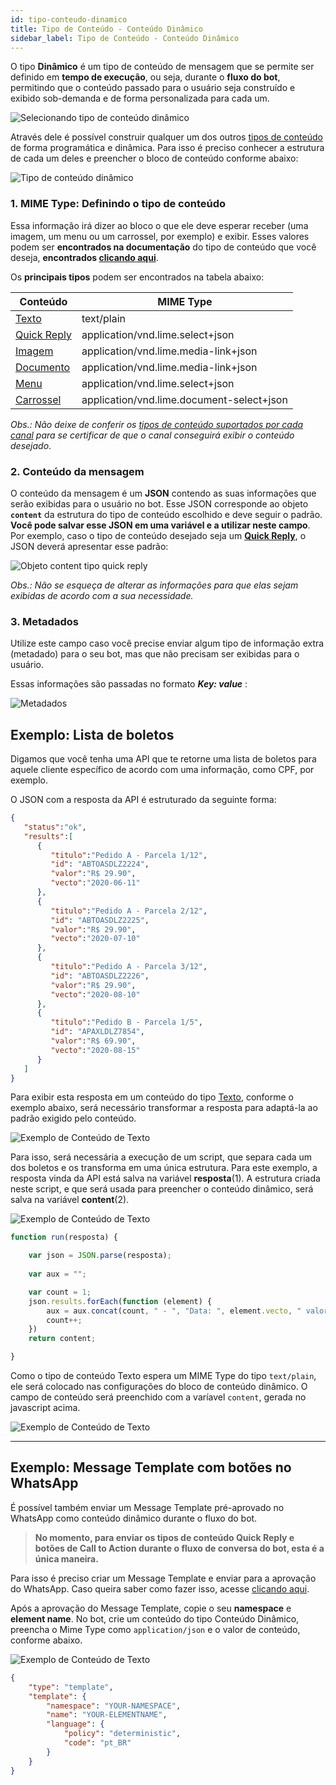 ```yaml
---
id: tipo-conteudo-dinamico
title: Tipo de Conteúdo - Conteúdo Dinâmico
sidebar_label: Tipo de Conteúdo - Conteúdo Dinâmico
---
```


O tipo **Dinâmico** é um tipo de conteúdo de mensagem que se permite ser definido em **tempo de execução**, ou seja, durante o **fluxo do bot**, permitindo que o conteúdo passado para o usuário seja construído e exibido sob-demanda e de forma personalizada para cada um.

![Selecionando tipo de conteúdo dinâmico](/img/builder/tipo-conteudo-dinamico-1.png)

Através dele é possível construir qualquer um dos outros [tipos de conteúdo](https://help.blip.ai/docs/en/builder/visao-geral-dos-tipos-de-conteudo/) de forma programática e dinâmica. Para isso é preciso conhecer a estrutura de cada um deles e preencher o bloco de conteúdo conforme abaixo:

![Tipo de conteúdo dinâmico](/img/builder/tipo-conteudo-dinamico-2.png)

### 1. MIME Type: Definindo o tipo de conteúdo

Essa informação irá dizer ao bloco o que ele deve esperar receber (uma imagem, um menu ou um carrossel, por exemplo) e exibir. Esses valores podem ser **encontrados na documentação** do tipo de conteúdo que você deseja, **encontrados [clicando aqui](https://docs.blip.ai/#content-types)**.

Os **principais tipos** podem ser encontrados na tabela abaixo:

| Conteúdo                                           | MIME Type                                 |
|----------------------------------------------------|-------------------------------------------|
| [Texto](https://docs.blip.ai/#plain-text)          | text/plain                                |
| [Quick Reply](https://docs.blip.ai/#quick-replies) | application/vnd.lime.select+json          |
| [Imagem](https://docs.blip.ai/#images)             | application/vnd.lime.media-link+json      |
| [Documento](https://docs.blip.ai/#document-files)  | application/vnd.lime.media-link+json      |
| [Menu](https://docs.blip.ai/#menu)                 | application/vnd.lime.select+json          |
| [Carrossel](https://docs.blip.ai/#carousel)        | application/vnd.lime.document-select+json |

*Obs.: Não deixe de conferir os [tipos de conteúdo suportados por cada canal](https://help.blip.ai/contenttypes/) para se certificar de que o canal conseguirá exibir o conteúdo desejado*.

### 2. Conteúdo da mensagem

O conteúdo da mensagem é um **JSON** contendo as suas informações que serão exibidas para o usuário no bot. Esse JSON corresponde ao objeto **`content`** da estrutura do tipo de conteúdo escolhido e deve seguir o padrão. **Você pode salvar esse JSON em uma variável e a utilizar neste campo**. Por exemplo, caso o tipo de conteúdo desejado seja um **[Quick Reply](https://docs.blip.ai/#quick-replies)**, o JSON deverá apresentar esse padrão:

![Objeto content tipo quick reply](/img/builder/tipo-conteudo-dinamico-3.png)

*Obs.: Não se esqueça de alterar as informações para que elas sejam exibidas de acordo com a sua necessidade.*

### 3. Metadados

Utilize este campo caso você precise enviar algum tipo de informação extra (metadado) para o seu bot, mas que não precisam ser exibidas para o usuário.

Essas informações são passadas no formato ***Key: value*** :

![Metadados](/img/builder/tipo-conteudo-dinamico-4.png)

## Exemplo: Lista de boletos

Digamos que você tenha uma API que te retorne uma lista de boletos para aquele cliente específico de acordo com uma informação, como CPF, por exemplo.

O JSON com a resposta da API é estruturado da seguinte forma:

```json
{
   "status":"ok",
   "results":[
      {
         "titulo":"Pedido A - Parcela 1/12",
         "id": "ABTOASDLZ2224",
         "valor":"R$ 29.90",
         "vecto":"2020-06-11"
      },
      {
         "titulo":"Pedido A - Parcela 2/12",
         "id": "ABTOASDLZ2225",
         "valor":"R$ 29.90",
         "vecto":"2020-07-10"
      },
      {
         "titulo":"Pedido A - Parcela 3/12",
         "id": "ABTOASDLZ2226",
         "valor":"R$ 29.90",
         "vecto":"2020-08-10"
      },
      {
         "titulo":"Pedido B - Parcela 1/5",
         "id": "APAXLDLZ7854",
         "valor":"R$ 69.90",
         "vecto":"2020-08-15"
      }
   ]
}
```

Para exibir esta resposta em um conteúdo do tipo [Texto](https://docs.blip.ai/#plain-text), conforme o exemplo abaixo, será necessário transformar a resposta para adaptá-la ao padrão exigido pelo conteúdo.

![Exemplo de Conteúdo de Texto](/img/builder/tipo-conteudo-dinamico-5.png)

Para isso, será necessária a execução de um script, que separa cada um dos boletos e os transforma em uma única estrutura. Para este exemplo, a resposta vinda da API está salva na variável **resposta**(1). A estrutura criada neste script, e que será usada para preencher o conteúdo dinâmico, será salva na variável **content**(2).

![Exemplo de Conteúdo de Texto](/img/builder/tipo-conteudo-dinamico-6.png)

```javascript
function run(resposta) {

    var json = JSON.parse(resposta);
   
    var aux = "";

    var count = 1;
    json.results.forEach(function (element) {
        aux = aux.concat(count, " - ", "Data: ", element.vecto, " valor: ", element.valor, "\n");
        count++;
    })
    return content;

}
```

Como o tipo de conteúdo Texto espera um MIME Type do tipo `text/plain`, ele será colocado nas configurações do bloco de conteúdo dinâmico. O campo de conteúdo será preenchido com a varíavel `content`, gerada no javascript acima.

![Exemplo de Conteúdo de Texto](/img/builder/tipo-conteudo-dinamico-7.png)

---------------- 

## Exemplo: Message Template com botões no WhatsApp

É possível também enviar um Message Template pré-aprovado no WhatsApp como conteúdo dinâmico durante o fluxo do bot.

>**No momento, para enviar os tipos de conteúdo Quick Reply e botões de Call to Action durante o fluxo de conversa do bot, esta é a única maneira.**

Para isso é preciso criar um Message Template e enviar para a aprovação do WhatsApp. Caso queira saber como fazer isso, acesse [clicando aqui](https://help.blip.ai/docs/en/channels/whatsapp/como-criar-aprovar-message-template/).

Após a aprovação do Message Template, copie o seu **namespace** e **element name**. No bot, crie um conteúdo do tipo Conteúdo Dinâmico, preencha o Mime Type como `application/json` e o valor de conteúdo, conforme abaixo.

![Exemplo de Conteúdo de Texto](/img/builder/tipo-conteudo-dinamico-8.png)

```json
{
    "type": "template",
    "template": {
        "namespace": "YOUR-NAMESPACE",
        "name": "YOUR-ELEMENTNAME",
        "language": {
            "policy": "deterministic",
            "code": "pt_BR"
        }
    }
}
```